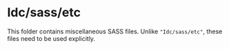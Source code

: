 # Idc/sass/etc

This folder contains miscellaneous SASS files. Unlike `"Idc/sass/etc"`, these files
need to be used explicitly.
